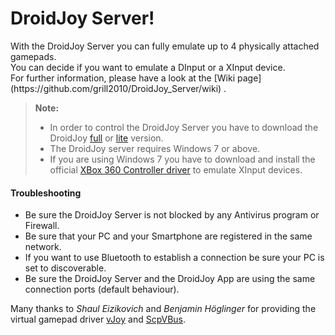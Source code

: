 DroidJoy Server!
===================

<p>With the DroidJoy Server you can fully emulate up to 4 physically attached gamepads.</br>
You can decide if you want to emulate a DInput or a XInput device.</br>
For further information, please have a look at the [Wiki page](https://github.com/grill2010/DroidJoy_Server/wiki) .</p>

> **Note:**
> - In order to control the DroidJoy Server you have to download the DroidJoy [full](https://play.google.com/store/apps/details?id=com.grill.droidjoy) or [lite](https://play.google.com/store/apps/details?id=com.grill.droidjoy_demo) version.
> - The DroidJoy server requires Windows 7 or above.
> - If you are using Windows 7 you have to download and install the official [XBox 360 Controller driver](https://www.microsoft.com/accessories/en-gb/d/xbox-360-controller-for-windows) to emulate XInput devices.

#### Troubleshooting

* Be sure the DroidJoy Server is not blocked by any Antivirus program or Firewall.
* Be sure that your PC and your Smartphone are registered in the same network.
* If you want to use Bluetooth to establish a connection be sure your PC is set to discoverable.
* Be sure the DroidJoy Server and the DroidJoy App are using the same connection ports (default behaviour).

Many thanks to _Shaul Eizikovich_ and _Benjamin Höglinger_ for providing the virtual gamepad driver [vJoy](http://vjoystick.sourceforge.net/site/) and [ScpVBus](https://github.com/shauleiz/ScpVBus).